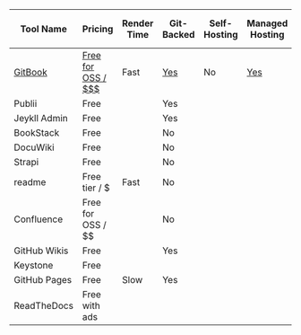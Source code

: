 | Tool Name                          | Pricing                                               | Render Time | Git-Backed                                            | Self-Hosting | Managed Hosting                                        | Desktop Edition | API Interface                        | API Doc Generation Support                       | WYSIWYG Editing | Markdown Editing                                         | Embedded Content                                       | Hierarchial Structure                                             | Templating Support                                                                | Teams & Roles                                                 | Comment Support                                        | Search                                                         | Import Other Formats                            | Export Other Formats                                | Sharable Links                                           | Private Content                                                                      | Internationalization                                          | File Uploads                                   | Diagram Editing | Analytics                                                       | Custom JavaScript Support |
| ---------------------------------- | ----------------------------------------------------- | ----------- | ----------------------------------------------------- | ------------ | ------------------------------------------------------ | --------------- | ------------------------------------ | ------------------------------------------------ | --------------- | -------------------------------------------------------- | ------------------------------------------------------ | ----------------------------------------------------------------- | --------------------------------------------------------------------------------- | ------------------------------------------------------------- | ------------------------------------------------------ | -------------------------------------------------------------- | ----------------------------------------------- | --------------------------------------------------- | -------------------------------------------------------- | ------------------------------------------------------------------------------------ | ------------------------------------------------------------- | ---------------------------------------------- | --------------- | --------------------------------------------------------------- | ------------------------- |
| [GitBook](https://www.gitbook.com) | [Free for OSS / $$$](https://www.gitbook.com/pricing) | Fast        | [Yes](https://docs.gitbook.com/integrations/git-sync) | No           | [Yes](https://docs.gitbook.com/hosting/custom-domains) | No              | [Yes](https://developer.gitbook.com) | [Yes](https://docs.gitbook.com/features/openapi) | Yes             | [Yes](https://docs.gitbook.com/editing-content/markdown) | [Yes](https://docs.gitbook.com/editing-content/embeds) | [Yes](https://docs.gitbook.com/editing-content/content-structure) | [Yes](https://docs.gitbook.com/getting-started/start-exploring#starter-templates) | [Yes](https://docs.gitbook.com/collaboration/team-management) | [Yes](https://docs.gitbook.com/collaboration/comments) | [Yes](https://docs.gitbook.com/features/multiple-space-search) | [Yes](https://docs.gitbook.com/features/import) | [Yes](https://docs.gitbook.com/features/pdf-export) | [Yes](https://docs.gitbook.com/features/shareable-links) | [Yes](https://docs.gitbook.com/collaboration/team-management/setting-up-permissions) | [Yes](https://docs.gitbook.com/features/internationalization) | [Yes](https://docs.gitbook.com/features/files) | No              | [Yes](https://docs.gitbook.com/features/insights#data-sampling) | No                        |
| Publii                             | Free                                                  |             | Yes                                                   |              |                                                        |                 |                                      |                                                  |                 |                                                          |                                                        |                                                                   |                                                                                   |                                                               |                                                        |                                                                |                                                 |                                                     |                                                          |                                                                                      |                                                               |                                                |                 |                                                                 |                           |
| Jeykll Admin                       | Free                                                  |             | Yes                                                   |              |                                                        |                 |                                      |                                                  |                 |                                                          |                                                        |                                                                   |                                                                                   |                                                               |                                                        |                                                                |                                                 |                                                     |                                                          |                                                                                      |                                                               |                                                |                 |                                                                 |                           |
| BookStack                          | Free                                                  |             | No                                                    |              |                                                        |                 |                                      |                                                  |                 |                                                          |                                                        |                                                                   |                                                                                   |                                                               |                                                        |                                                                |                                                 |                                                     |                                                          |                                                                                      |                                                               |                                                |                 |                                                                 |                           |
| DocuWiki                           | Free                                                  |             | No                                                    |              |                                                        |                 |                                      |                                                  |                 |                                                          |                                                        |                                                                   |                                                                                   |                                                               |                                                        |                                                                |                                                 |                                                     |                                                          |                                                                                      |                                                               |                                                |                 |                                                                 |                           |
| Strapi                             | Free                                                  |             | No                                                    |              |                                                        |                 |                                      |                                                  |                 |                                                          |                                                        |                                                                   |                                                                                   |                                                               |                                                        |                                                                |                                                 |                                                     |                                                          |                                                                                      |                                                               |                                                |                 |                                                                 |                           |
| readme                             | Free tier / $                                         | Fast        | No                                                    |              |                                                        |                 |                                      |                                                  |                 |                                                          |                                                        |                                                                   |                                                                                   |                                                               |                                                        |                                                                |                                                 |                                                     |                                                          |                                                                                      |                                                               |                                                |                 |                                                                 |                           |
| Confluence                         | Free for OSS / $$                                     |             | No                                                    |              |                                                        |                 |                                      |                                                  |                 |                                                          |                                                        |                                                                   |                                                                                   |                                                               |                                                        |                                                                |                                                 |                                                     |                                                          |                                                                                      |                                                               |                                                |                 |                                                                 |                           |
| GitHub Wikis                       | Free                                                  |             | Yes                                                   |              |                                                        |                 |                                      |                                                  |                 |                                                          |                                                        |                                                                   |                                                                                   |                                                               |                                                        |                                                                |                                                 |                                                     |                                                          |                                                                                      |                                                               |                                                |                 |                                                                 |                           |
| Keystone                           | Free                                                  |             |                                                       |              |                                                        |                 |                                      |                                                  |                 |                                                          |                                                        |                                                                   |                                                                                   |                                                               |                                                        |                                                                |                                                 |                                                     |                                                          |                                                                                      |                                                               |                                                |                 |                                                                 |                           |
| GitHub Pages                       | Free                                                  | Slow        | Yes                                                   |              |                                                        |                 |                                      |                                                  |                 |                                                          |                                                        |                                                                   |                                                                                   |                                                               |                                                        |                                                                |                                                 |                                                     |                                                          |                                                                                      |                                                               |                                                |                 |                                                                 |                           |
| ReadTheDocs                        | Free with ads                                         |             |                                                       |              |                                                        |                 |                                      |                                                  |                 |                                                          |                                                        |                                                                   |                                                                                   |                                                               |                                                        |                                                                |                                                 |                                                     |                                                          |                                                                                      |                                                               |                                                |                 |                                                                 |                           |